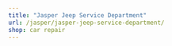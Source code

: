 ```yaml
---
title: "Jasper Jeep Service Department"
url: /jasper/jasper-jeep-service-department/
shop: car repair
---
```


